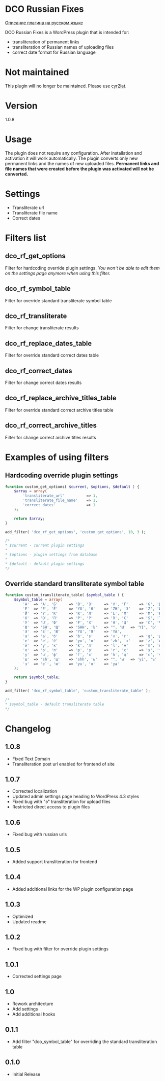 # DCO Russian Fixes

[Описание плагина на русском языке](http://www.compnot.ru/wordpress/dco-russian-fixes-korrektiruem-russkij-wordpress.html "Страница плагина на русском языке")

DCO Russian Fixes is a WordPress plugin that is intended for:
  - transliteration of permanent links
  - transliteration of Russian names of uploading files
  - correct date format for Russian language

# Not maintained
This plugin will no longer be maintained. Please use [cyr2lat](https://github.com/mihdan/cyr2lat).

# Version
1.0.8

# Usage
The plugin does not require any configuration. After installation and activation it will work automatically. The plugin converts only new permanent links and the names of new uploaded files. **Permanent links and file names that were created before the plugin was activated will not be converted.**

# Settings
 - Transliterate url
 - Transliterate file name
 - Correct dates

# Filters list
## dco_rf_get_options
Filter for hardcoding override plugin settings. *You won't be able to edit them on the settings page anymore when using this filter.*
## dco_rf_symbol_table
Filter for override standard transliterate symbol table
## dco_rf_transliterate
Filter for change transliterate results
## dco_rf_replace_dates_table
Filter for override standard correct dates table
## dco_rf_correct_dates
Filter for change correct dates results
## dco_rf_replace_archive_titles_table
Filter for override standard correct archive titles table
## dco_rf_correct_archive_titles
Filter for change correct archive titles results

# Examples of using filters
## Hardcoding override plugin settings
```php
function custom_get_options( $current, $options, $default ) {
	$array = array(
		'transliterate_url'			 => 1,
		'transliterate_file_name'	 => 1,
		'correct_dates'				 => 1
	);

	return $array;
}

add_filter( 'dco_rf_get_options', 'custom_get_options', 10, 3 );

/*
* $current - current plugin settings
*
* $options - plugin settings from database
*
* $default - default plugin settings
*/
```

## Override standard transliterate symbol table
```php
function custom_transliterate_table( $symbol_table ) {
	$symbol_table = array(
		'А'	 => 'A', 'Б'	 => 'B', 'В'	 => 'V', 'Г'	 => 'G', 'Д'	 => 'D',
		'Е'	 => 'E', 'Ё'	 => 'YO', 'Ж'	 => 'ZH', 'З'	 => 'Z', 'И'	 => 'I',
		'Й'	 => 'Y', 'К'	 => 'K', 'Л'	 => 'L', 'М'	 => 'M', 'Н'	 => 'N',
		'О'	 => 'O', 'П'	 => 'P', 'Р'	 => 'R', 'С'	 => 'S', 'Т'	 => 'T',
		'У'	 => 'U', 'Ф'	 => 'F', 'Х'	 => 'H', 'Ц'	 => 'C', 'Ч'	 => 'CH',
		'Ш'	 => 'SH', 'Щ'	 => 'SHH', 'Ъ'	 => "", 'Ы'	 => 'YI', 'Ь'	 => "",
		'Э'	 => 'E`', 'Ю'	 => 'YU', 'Я'	 => 'YA',
		'а'	 => 'a', 'б'	 => 'b', 'в'	 => 'v', 'г'	 => 'g', 'д'	 => 'd',
		'е'	 => 'e', 'ё'	 => 'yo', 'ж'	 => 'zh', 'з'	 => 'z', 'и'	 => 'i',
		'й'	 => 'y', 'к'	 => 'k', 'л'	 => 'l', 'м'	 => 'm', 'н'	 => 'n',
		'о'	 => 'o', 'п'	 => 'p', 'р'	 => 'r', 'с'	 => 's', 'т'	 => 't',
		'у'	 => 'u', 'ф'	 => 'f', 'х'	 => 'h', 'ц'	 => 'c', 'ч'	 => 'ch',
		'ш'	 => 'sh', 'щ'	 => 'shh', 'ь'	 => "", 'ы'	 => 'yi', 'ъ'	 => "",
		'э'	 => 'e`', 'ю'	 => 'yu', 'я'	 => 'ya'
	);

	return $symbol_table;
}

add_filter( 'dco_rf_symbol_table', 'custom_transliterate_table' );

/*
* $symbol_table - default transliterate table
*/
```

# Changelog
## 1.0.8
 - Fixed Text Domain
 - Transliteration post url enabled for frontend of site

## 1.0.7
 - Corrected localization
 - Updated admin settings page heading to WordPress 4.3 styles
 - Fixed bug with "э" transliteration for upload files
 - Restricted direct access to plugin files

## 1.0.6
 - Fixed bug with russian urls

## 1.0.5
 - Added support transliteration for frontend

## 1.0.4
 - Added additional links for the WP plugin configuration page

## 1.0.3
 - Optimized
 - Updated readme
 
## 1.0.2
 - Fixed bug with filter for override plugin settings

## 1.0.1
 - Corrected settings page

## 1.0
 - Rework architecture
 - Add settings
 - Add additional hooks

## 0.1.1
- Add filter "dco_symbol_table" for overriding the standard transliteration table

## 0.1.0
- Initial Release
